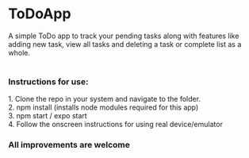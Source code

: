 # ToDoApp
A simple ToDo app to track your pending tasks along with features like adding new task, view all tasks and deleting a task or complete list as a whole. <br>
<br>
<h3>Instructions for use: </h3>
1. Clone the repo in your system and navigate to the folder. <br>
2. npm install (installs node modules required for this app) <br>
3. npm start / expo start <br>
4. Follow the onscreen instructions for using real device/emulator
<br>
<h3> All improvements are welcome</h3>
